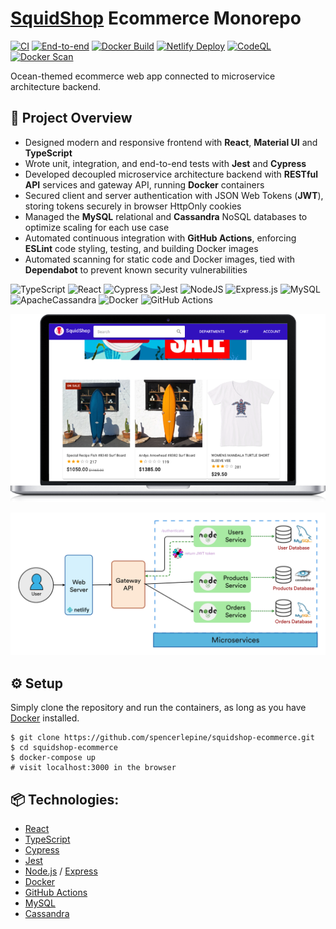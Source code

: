 # [SquidShop](https://squidshop.netlify.app/) Ecommerce Monorepo

[![CI](https://github.com/spencerlepine/squidshop-ecommerce/actions/workflows/node_ci.yml/badge.svg?branch=main)](https://github.com/spencerlepine/squidshop-ecommerce/actions/workflows/node_ci.yml) [![End-to-end](https://github.com/spencerlepine/squidshop-ecommerce/actions/workflows/e2e.yml/badge.svg?branch=main)](https://github.com/spencerlepine/squidshop-ecommerce/actions/workflows/e2e.yml) [![Docker Build](https://github.com/spencerlepine/squidshop-ecommerce/actions/workflows/docker_ci.yml/badge.svg?branch=main)](https://github.com/spencerlepine/squidshop-ecommerce/actions/workflows/docker_ci.yml) [![Netlify Deploy](https://github.com/spencerlepine/squidshop-ecommerce/actions/workflows/frontend_deploy.yml/badge.svg?branch=main)](https://github.com/spencerlepine/squidshop-ecommerce/actions/workflows/frontend_deploy.yml) [![CodeQL](https://github.com/spencerlepine/squidshop-ecommerce/actions/workflows/codeql.yml/badge.svg?branch=main)](https://github.com/spencerlepine/squidshop-ecommerce/actions/workflows/codeql.yml) [![Docker Scan](https://github.com/spencerlepine/squidshop-ecommerce/actions/workflows/docker_scan.yml/badge.svg?branch=main)](https://github.com/spencerlepine/squidshop-ecommerce/actions/workflows/docker_scan.yml)

Ocean-themed ecommerce web app connected to microservice architecture backend.

## 🎯 Project Overview

- Designed modern and responsive frontend with **React**, **Material UI** and **TypeScript**
- Wrote unit, integration, and end-to-end tests with **Jest** and **Cypress**
- Developed decoupled microservice architecture backend with **RESTful API** services and gateway API, running **Docker** containers
- Secured client and server authentication with JSON Web Tokens (**JWT**), storing tokens securely in browser HttpOnly cookies
- Managed the **MySQL** relational and **Cassandra** NoSQL databases to optimize scaling for each use case
- Automated continuous integration with **GitHub Actions**, enforcing **ESLint** code styling, testing, and building Docker images
- Automated scanning for static code and Docker images, tied with **Dependabot** to prevent known security vulnerabilities

![TypeScript](https://img.shields.io/badge/typescript-%23007ACC.svg?style=for-the-badge&logo=typescript&logoColor=white) ![React](https://img.shields.io/badge/react-%2320232a.svg?style=for-the-badge&logo=react&logoColor=%2361DAFB) ![Cypress](https://img.shields.io/badge/-cypress-%23E5E5E5?style=for-the-badge&logo=cypress&logoColor=058a5e) ![Jest](https://img.shields.io/badge/-jest-%23C21325?style=for-the-badge&logo=jest&logoColor=white) ![NodeJS](https://img.shields.io/badge/node.js-6DA55F?style=for-the-badge&logo=node.js&logoColor=white) ![Express.js](https://img.shields.io/badge/express.js-%23404d59.svg?style=for-the-badge&logo=express&logoColor=%2361DAFB) ![MySQL](https://img.shields.io/badge/mysql-%2300f.svg?style=for-the-badge&logo=mysql&logoColor=white) ![ApacheCassandra](https://img.shields.io/badge/cassandra-%231287B1.svg?style=for-the-badge&logo=apache-cassandra&logoColor=white) ![Docker](https://img.shields.io/badge/docker-%230db7ed.svg?style=for-the-badge&logo=docker&logoColor=white) ![GitHub Actions](https://img.shields.io/badge/github%20actions-%232671E5.svg?style=for-the-badge&logo=githubactions&logoColor=white) 

![Frontend Screenshot](./.dev/squidshop-project/assets/frontend_screenshot.png)

![Microservice Architecture Diagram](./.dev/squidshop-project/assets/architecture_diagram.png)

## ⚙️ Setup
Simply clone the repository and run the containers, as long as you have [Docker](https://docs.docker.com/get-docker/) installed.

```
$ git clone https://github.com/spencerlepine/squidshop-ecommerce.git
$ cd squidshop-ecommerce
$ docker-compose up
# visit localhost:3000 in the browser
```

## 📦 Technologies:
- [React](https://reactjs.org/)
- [TypeScript](https://www.typescriptlang.org/)
- [Cypress](https://www.cypress.io/)
- [Jest](https://jestjs.io/)
- [Node.js](https://nodejs.org/en/) / [Express](https://expressjs.com/)
- [Docker](https://www.docker.com/)
- [GitHub Actions](https://github.com/features/actions)
- [MySQL](https://www.mysql.com/)
- [Cassandra](https://cassandra.apache.org/_/index.html)